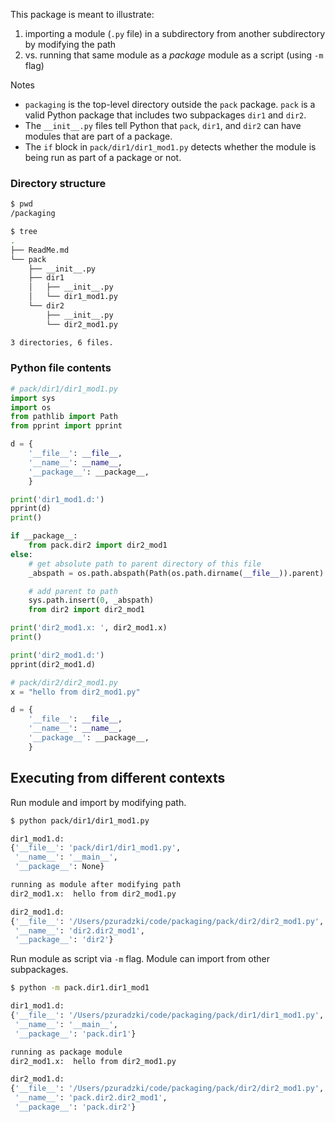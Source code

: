 This package is meant to illustrate:
1) importing a module (`.py` file) in a subdirectory from another subdirectory by modifying the path
2) vs. running that same module as a *package* module as a script (using `-m` flag)

Notes
* `packaging` is the top-level directory outside the `pack` package. `pack` is a valid Python package that includes two subpackages `dir1` and `dir2`.
* The `__init__.py` files tell Python that `pack`, `dir1`, and `dir2` can have modules that are part of a package.
* The `if` block in `pack/dir1/dir1_mod1.py` detects whether the module is being run as part of a package or not.

### Directory structure
```bash
$ pwd
/packaging

$ tree
.
├── ReadMe.md
└── pack
    ├── __init__.py
    ├── dir1
    │   ├── __init__.py
    │   └── dir1_mod1.py
    └── dir2
        ├── __init__.py
        └── dir2_mod1.py

3 directories, 6 files.
```

### Python file contents
```python
# pack/dir1/dir1_mod1.py 
import sys
import os
from pathlib import Path
from pprint import pprint

d = {
    '__file__': __file__,
    '__name__': __name__,
    '__package__': __package__,
    }

print('dir1_mod1.d:')
pprint(d)
print()

if __package__:
    from pack.dir2 import dir2_mod1
else:
    # get absolute path to parent directory of this file
    _abspath = os.path.abspath(Path(os.path.dirname(__file__)).parent)

    # add parent to path
    sys.path.insert(0, _abspath)
    from dir2 import dir2_mod1

print('dir2_mod1.x: ', dir2_mod1.x)
print()

print('dir2_mod1.d:')
pprint(dir2_mod1.d)
```

```python
# pack/dir2/dir2_mod1.py
x = "hello from dir2_mod1.py"

d = {
    '__file__': __file__,
    '__name__': __name__,
    '__package__': __package__,
    }
```

## Executing from different contexts

Run module and import by modifying path.

```bash
$ python pack/dir1/dir1_mod1.py

dir1_mod1.d:
{'__file__': 'pack/dir1/dir1_mod1.py',
 '__name__': '__main__',
 '__package__': None}

running as module after modifying path
dir2_mod1.x:  hello from dir2_mod1.py

dir2_mod1.d:
{'__file__': '/Users/pzuradzki/code/packaging/pack/dir2/dir2_mod1.py',
 '__name__': 'dir2.dir2_mod1',
 '__package__': 'dir2'}
```

Run module as script via `-m` flag. Module can import from other subpackages.

```bash
$ python -m pack.dir1.dir1_mod1

dir1_mod1.d:
{'__file__': '/Users/pzuradzki/code/packaging/pack/dir1/dir1_mod1.py',
 '__name__': '__main__',
 '__package__': 'pack.dir1'}

running as package module
dir2_mod1.x:  hello from dir2_mod1.py

dir2_mod1.d:
{'__file__': '/Users/pzuradzki/code/packaging/pack/dir2/dir2_mod1.py',
 '__name__': 'pack.dir2.dir2_mod1',
 '__package__': 'pack.dir2'}
```